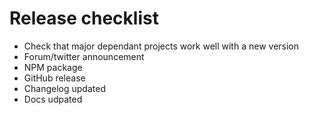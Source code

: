 # Release checklist

* Check that major dependant projects work well with a new version
* Forum/twitter announcement
* NPM package
* GitHub release
* Changelog updated
* Docs udpated